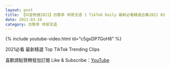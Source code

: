 ```yaml
---
layout: post
title: 【抖音熱搜2021】白敬亭 帅哥无语 1 TikTok Daily 最新必看精選合集2021 03 28
date: 2021-03-28
category: 白敬亭 帅哥无语
---
```


{% include youtube-video.html id="c5gxDP7GoH8" %}

2021必看 最新精選 Top TikTok Trending Clips

喜歡請點贊轉發加訂閱 Like & Subscribe：[YouTube](https://www.youtube.com/channel/UCAoR7VcanIPd04uEq_GIylA/videos)

